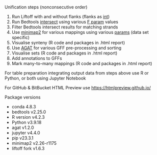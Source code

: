Unification steps (nonconsecutive order)

1. Run Liftoff with and without flanks (flanks as [int](https://github.com/NIB-SI/Liftoff))
2. Run Bedtools [intersect](https://bedtools.readthedocs.io/en/latest/content/tools/intersect.html) using various [F param](https://bedtools.readthedocs.io/en/latest/_images/intersect-glyph.png) values
3. Filter Bedtools intersect results for matching strands
4. Use [minimap2](https://github.com/lh3/minimap2) for various mappings using various [params](https://lh3.github.io/minimap2/minimap2.html) (data set specific)
5. Visualise synteny (R code and packages in .html report)
6. Use [AGAT](https://github.com/NBISweden/AGAT) for various GFF pre-processing and sorting
7. Visualise sets (R code and packages in .html report)
8. Add annotations to GFFs
9. Mark many-to-many mappings (R code and packages in .html report)

For table preparation integrating output data from steps above use R or Python, or both using Jupyter Notebook

For GitHub & BitBucket HTML Preview use <https://htmlpreview.github.io/>

Package versions
* conda 4.8.3
* bedtools v2.25.0
* R version v4.2.3
* Python v3.9.18
* agat v1.2.0
* jupyter v4.4.0
* pip v23.3.1
* minimap2 v2.26-r1175
* liftoff fork v1.6.3



